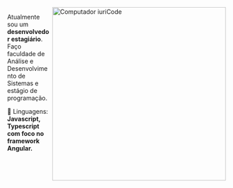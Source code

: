 <img src="https://raw.githubusercontent.com/MicaelliMedeiros/micaellimedeiros/master/image/computer-illustration.png" min-width="400px" max-width="400px" width="400px" align="right" alt="Computador iuriCode">

<p align="left"> 
  Atualmente sou um <strong>desenvolvedor estagiário</strong>.<br>
  Faço faculdade de Análise e Desenvolvimento de Sistemas e estágio de programação.
</p>

<p align="left">
  🦄 Linguagens: <strong>Javascript, Typescript com foco no framework Angular.</strong>
</p>

